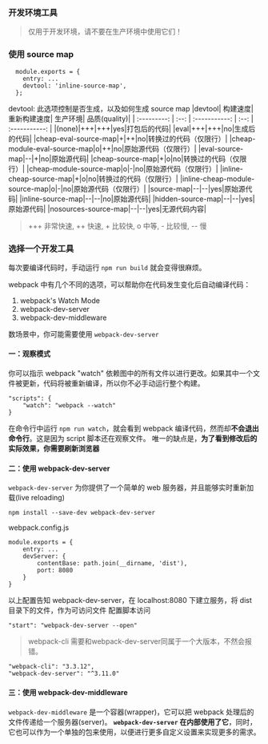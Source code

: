 ### 开发环境工具
> 仅用于开发环境，请不要在生产环境中使用它们！

### 使用 source map
```
  module.exports = {
    entry: ...
    devtool: 'inline-source-map',
  };
```
devtool: 此选项控制是否生成，以及如何生成 source map
|devtool|	构建速度|	重新构建速度|	生产环境|	品质(quality)|
| :---------: | :--: | :-----------: | :--: | :-----------: |
|(none)|+++|+++|yes|打包后的代码|
|eval|+++|+++|no|生成后的代码|
|cheap-eval-source-map|+|++|no|转换过的代码（仅限行）|
|cheap-module-eval-source-map|o|++|no|原始源代码（仅限行）|
|eval-source-map|--|+|no|原始源代码|
|cheap-source-map|+|o|no|转换过的代码（仅限行）|
|cheap-module-source-map|o|-|no|原始源代码（仅限行）|
|inline-cheap-source-map|+|o|no|转换过的代码（仅限行）|
|inline-cheap-module-source-map|o|-|no|原始源代码（仅限行）|
|source-map|--|--|yes|原始源代码|
|inline-source-map|--|--|no|原始源代码|
|hidden-source-map|--|--|yes|原始源代码|
|nosources-source-map|--|--|yes|无源代码内容|
> +++ 非常快速, ++ 快速, + 比较快, o 中等, - 比较慢, -- 慢

### 选择一个开发工具
每次要编译代码时，手动运行 `npm run build` 就会变得很麻烦。

webpack 中有几个不同的选项，可以帮助你在代码发生变化后自动编译代码：
1. webpack's Watch Mode
2. webpack-dev-server
3. webpack-dev-middleware

数场景中，你可能需要使用 `webpack-dev-server`

#### 一：观察模式
你可以指示 webpack "watch" 依赖图中的所有文件以进行更改。如果其中一个文件被更新，代码将被重新编译，所以你不必手动运行整个构建。
```
"scripts": {
    "watch": "webpack --watch"
}
```
在命令行中运行 `npm run watch`，就会看到 webpack 编译代码，然而却**不会退出命令行**。这是因为 script 脚本还在观察文件。
唯一的缺点是，**为了看到修改后的实际效果，你需要刷新浏览器**

#### 二：使用 webpack-dev-server
`webpack-dev-server` 为你提供了一个简单的 web 服务器，并且能够实时重新加载(live reloading)
```
npm install --save-dev webpack-dev-server
```
webpack.config.js
```
module.exports = {
    entry: ...
    devServer: {
        contentBase: path.join(__dirname, 'dist'),
        port: 8080
    }
}
```
以上配置告知 webpack-dev-server，在 localhost:8080 下建立服务，将 dist 目录下的文件，作为可访问文件
配置脚本访问
```
"start": "webpack-dev-server --open"
```
> webpack-cli 需要和webpack-dev-server同属于一个大版本，不然会报错。

```
"webpack-cli": "3.3.12",
"webpack-dev-server": "^3.11.0"
```

#### 三：使用 webpack-dev-middleware
`webpack-dev-middleware` 是一个容器(wrapper)，它可以把 webpack 处理后的文件传递给一个服务器(server)。 **`webpack-dev-server` 在内部使用了它**，同时，它也可以作为一个单独的包来使用，以便进行更多自定义设置来实现更多的需求。